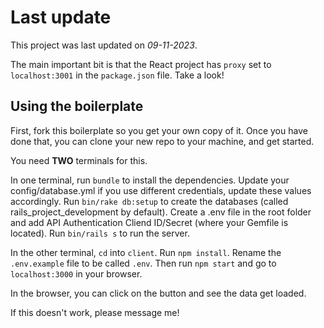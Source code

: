# Last update

This project was last updated on _09-11-2023_.

The main important bit is that the React project has `proxy` set to `localhost:3001` in the `package.json` file. Take a look!

## Using the boilerplate

First, fork this boilerplate so you get your own copy of it. Once you have done that, you can clone your new repo to your machine, and get started.

You need **TWO** terminals for this.

In one terminal, run `bundle` to install the dependencies.
Update your config/database.yml if you use different credentials, update these values accordingly.
Run `bin/rake db:setup` to create the databases (called rails_project_development by default).
Create a .env file in the root folder and add API Authentication Cliend ID/Secret (where your Gemfile is located). Run `bin/rails s` to run the server.

In the other terminal, `cd` into `client`. Run `npm install`. Rename the `.env.example` file to be called `.env`. Then run `npm start` and go to `localhost:3000` in your browser.

In the browser, you can click on the button and see the data get loaded.

If this doesn't work, please message me!
